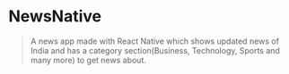 # NewsNative
> A news app made with React Native which shows updated news of India and has a category section(Business, Technology, Sports and many more) to get news about.
